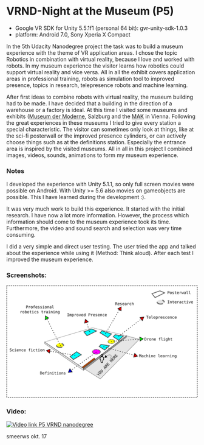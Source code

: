 # VRND-Night at the Museum (P5)

* Google VR SDK for Unity 5.5.1f1 (personal 64 bit): gvr-unity-sdk-1.0.3
* platform: Android 7.0, Sony Xperia X Compact


In the 5th Udacity Nanodegree project the task was to build a museum experience with the theme of VR application areas.
I chose the topic Robotics in combination with virtual reality, because I love and worked with robots. 
In my museum experience the visitor learns how robotics could support virtual reality and vice versa. 
All in all the exhibit covers application areas in professional training, robots as simulation tool to improved
presence, topics in research, telepresence robots and machine learning. 

After first ideas to combine robots with virtual reality, the museum building had to be made. I have decided that a building in the direction of a 
warehouse or a factory is ideal. At this time I visited some museums and exhibits ([Museum der Moderne](http://www.museumdermoderne.at/), Salzburg and the [MAK](http://www.mak.at/hello_robot) in Vienna.
Following the great experiences in these museums I tried to give every station a special characteristic. 
The visitor can sometimes only look at things, like at the sci-fi posterwall or the improved presence cylinders, or can actively choose things such as at the definitions station. 
Especially the entrance area is inspired by the visited museums. 
All in all in this project I combined images, videos, sounds, animations to form my museum experience. 


### Notes
I developed the experience with Unity 5.1.1, so only full screen movies were possible on Android. With Unity >= 5.6 also movies on gameobjects are possible. 
This I have learned during the development :). 

It was very much work to build this experience. It started with the initial research. 
I have now a lot more information. 
However, the process which information should come to the museum experience took its time.
Furthermore, the video and sound search and selection was very time consuming.

I did a very simple and direct user testing. 
The user tried the app and talked about the experience while using it (Method: Think aloud). 
After each test I improved the museum experience. 

### Screenshots:
![P5 Screenshot 1](https://github.com/smeerws/VRND-NightattheMuseum/blob/master/Assets/Textures/floorplan-v2.png)

### Video:
[![Video link P5 VRND nanodegree](http://img.youtube.com/vi/4S7aneXMAQU/0.jpg)](https://www.youtube.com/embed/4S7aneXMAQU)

smeerws okt. 17
